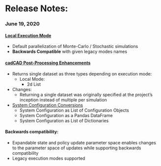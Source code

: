 # Release Notes:
### June 19, 2020
    
#### [Local Execution Mode](documentation/Simulation_Execution.md)
* Default parallelization of Monte-Carlo / Stochastic simulations
* **Backwards Compatible** with given legacy modes names

#### [cadCAD Post-Processing Enhancements](https://github.com/BlockScience/distroduce/blob/master/documentation/dist_exec_doc.ipynb)
* Returns single dataset as three types depending on execution mode:
    * Local Mode: 
        * 2d List
* Changes:
    * Returning a single dataset was originally specified at the project’s inception instead of multiple per simulation
* [System Configuration Conversions](documentation/System_Configuration.md)
    * System Configuration as List of Configuration Objects
    * System Configuration as a Pandas DataFrame
    * System Configuration as List of Dictionaries

#### Backwards compatibility:
* Expandable state and policy update parameter space enables changes to the parameter space of updates while 
supporting backwards compatibility
* Legacy execution modes supported
